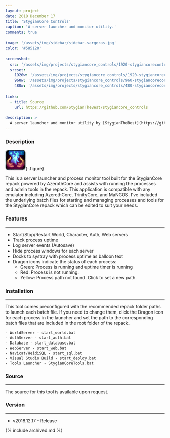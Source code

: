 ```yaml
---
layout: project
date: 2018 December 17
title: 'StygianCore Controls'
caption: 'A server launcher and monitor utility.'
comments: true

image: '/assets/img/sidebar/sidebar-sargeras.jpg'
color: '#585120'

screenshot:
  src: '/assets/img/projects/stygiancore_controls/1920-stygiancorecontrols.jpg'
  srcset:
    1920w: '/assets/img/projects/stygiancore_controls/1920-stygiancorecontrols.jpg'
    960w: '/assets/img/projects/stygiancore_controls/960-stygiancorecontrols.jpg'
    480w: '/assets/img/projects/stygiancore_controls/480-stygiancorecontrols.jpg'

links:
  - title: Source
    url: https://github.com/StygianTheBest/stygiancore_controls

description: >
  A server launcher and monitor utility by [StygianTheBest](https://github.com/StygianTheBest/){:target="_blank"}.
---
```



### Description

![StygianCore Controls](/assets/img/projects/stygiancore_controls/stygiancorecontrols_icon.png){:.figure}

This is a server launcher and process monitor tool built for the StygianCore repack powered by AzerothCore and assists with running the processes and admin tools in the repack. This application is compatible with any emulator including AzerothCore, TrinityCore, and MaNGOS. I've included the underlying batch files for starting and managing processes and tools for the StygianCore repack which can be edited to suit your needs.

### Features

---

- Start/Stop/Restart World, Character, Auth, Web servers
- Track process uptime
- Log server events (Autosave)
- Hide process windows for each server
- Docks to systray with process uptime as balloon text
- Dragon icons indicate the status of each process:
  - Green: Process is running and uptime timer is running
  - Red: Process is not running.
  - Yellow: Process path not found. Click to set a new path.

### Installation

---
 This tool comes preconfigured with the recommended repack folder paths to launch each batch file. If you need to change them, click the Dragon icon for each process in the launcher and set the path to the corresponding batch files that are included in the root folder of the repack.

    - WorldServer - start_world.bat
    - AuthServer - start_auth.bat
    - Database - start_database.bat
    - WebServer - start_web.bat
    - Navicat/HeidiSQL - start_sql.bat
    - Visual Studio Build - start_deploy.bat
    - Tools Launcher - StygianCoreTools.bat

### Source

---
 The source for this tool is available upon request.

### Version

---

- v2018.12.17 - Release

{% include archived.md %}